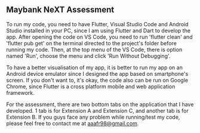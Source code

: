 Maybank NeXT Assessment 
----------------
To run my code, you need to have Flutter, Visual Studio Code and Android Studio installed in your PC, since I am using Flutter and Dart to develop the app. After opening the code on VS Code, you need to run 'flutter clean' and 'flutter pub get' on the terminal directed to the project's folder before running my code. Then, at the top menu of the VS Code, there is option named 'Run', choose the menu and click 'Run Without Debugging'.

To have a better visualisation of my app, it is better to run my app on an Android device emulator since I designed the app based on smartphone's screen. If you don't want to, it's okay, the code also can be run on Google Chrome, since Flutter is a cross platform mobile and web application framework. 

For the assessment, there are two bottom tabs on the application that I have developed. 1 tab is for Extension A and Extension C, and another tab is for Extension B. If you guys face any problem while running/test my code, please feel free to contact me at aaafr98@gmail.com.

